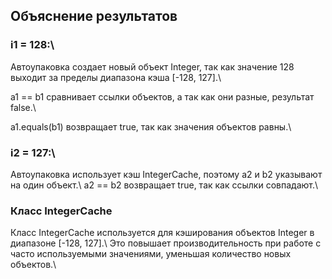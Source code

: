 ## Объяснение результатов
### i1 = 128:\\

Автоупаковка создает новый объект Integer, так как значение 128 выходит за пределы диапазона кэша [-128, 127].\\

a1 == b1 сравнивает ссылки объектов, а так как они разные, результат false.\\

a1.equals(b1) возвращает true, так как значения объектов равны.\\

### i2 = 127:\\

Автоупаковка использует кэш IntegerCache, поэтому a2 и b2 указывают на один объект.\\
a2 == b2 возвращает true, так как ссылки совпадают.\\
### Класс IntegerCache
Класс IntegerCache используется для кэширования объектов Integer в диапазоне [-128, 127].\\
Это повышает производительность при работе с часто используемыми значениями, уменьшая количество новых объектов.\\